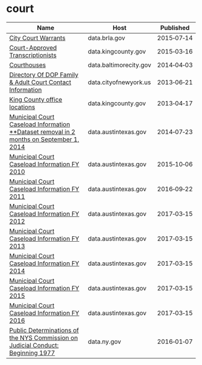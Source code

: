 # court

Name | Host | Published
---- | ---- | ---------
[City Court Warrants](../datasets/3j5u-jyar.md) | data.brla.gov | 2015&#x2011;07&#x2011;14
[Court-Approved Transcriptionists](../datasets/bdjj-5xue.md) | data.kingcounty.gov | 2015&#x2011;03&#x2011;16
[Courthouses](../datasets/z5tu-c7qn.md) | data.baltimorecity.gov | 2014&#x2011;04&#x2011;03
[Directory Of DOP Family & Adult Court Contact Information](../datasets/f46j-m4iq.md) | data.cityofnewyork.us | 2013&#x2011;06&#x2011;21
[King County office locations](../datasets/heqd-ysmv.md) | data.kingcounty.gov | 2013&#x2011;04&#x2011;17
[Municipal Court Caseload Information **Dataset removal in 2 months on September 1, 2014](../datasets/8jyt-x94k.md) | data.austintexas.gov | 2014&#x2011;07&#x2011;23
[Municipal Court Caseload Information FY 2010](../datasets/c69b-fkfx.md) | data.austintexas.gov | 2015&#x2011;10&#x2011;06
[Municipal Court Caseload Information FY 2011](../datasets/u8uw-t2sm.md) | data.austintexas.gov | 2016&#x2011;09&#x2011;22
[Municipal Court Caseload Information FY 2012](../datasets/md9p-6y8z.md) | data.austintexas.gov | 2017&#x2011;03&#x2011;15
[Municipal Court Caseload Information FY 2013](../datasets/4gv8-96x2.md) | data.austintexas.gov | 2017&#x2011;03&#x2011;15
[Municipal Court Caseload Information FY 2014](../datasets/uqe6-trgb.md) | data.austintexas.gov | 2017&#x2011;03&#x2011;15
[Municipal Court Caseload Information FY 2015](../datasets/jbxk-jjnn.md) | data.austintexas.gov | 2017&#x2011;03&#x2011;15
[Municipal Court Caseload Information FY 2016](../datasets/kexg-4t6a.md) | data.austintexas.gov | 2017&#x2011;03&#x2011;15
[Public Determinations of the NYS Commission on Judicial Conduct: Beginning 1977](../datasets/gnpf-e4p2.md) | data.ny.gov | 2016&#x2011;01&#x2011;07


